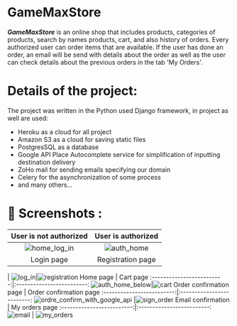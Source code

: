 ﻿# GameMaxStore
***GameMaxStore*** is an online shop that includes products, categories of products, search by names products, cart, and also history of orders. Every authorized user can order items that are available. If the user has done an order, an email will be send with details about the order as well as the user can check details about the previous orders in the tab 'My Orders'.

# Details of the project: 
The project was written in the Python used Django framework, in project as well are used:
- Heroku as a cloud for all project 
- Amazon S3 as a cloud for saving static files
- PostgresSQL as a database
- Google API Place Autocomplete service for simplification of inputting destination delivery
- ZoHo mail for sending emails specifying our domain
- Celery for the asynchronization of some process
- and many others...

# 📸 Screenshots :
User is not authorized |  User is authorized
:-------------------------:|:-------------------------:
![home_log_in](https://user-images.githubusercontent.com/79806840/178934430-4fb60bbb-9fbf-4d27-bbb1-d73b77b460c0.png)  |![auth_home](https://user-images.githubusercontent.com/79806840/178935566-73a900b7-5296-4316-966c-a854fc370d83.png)
Login page | Registration page
|
![log_in](https://user-images.githubusercontent.com/79806840/178937188-8d328a13-5a40-41cb-ae7a-787734deba5d.png)|![registration](https://user-images.githubusercontent.com/79806840/178937228-f554826a-acf2-459a-8f1d-2383f63a74bb.png) 
Home page | Cart page
:-------------------------:|:-------------------------:
![auth_home_below](https://user-images.githubusercontent.com/79806840/178937699-5f9bedd1-b88e-4164-ac32-a09ac6e197b9.png)|![cart](https://user-images.githubusercontent.com/79806840/178937823-0921087d-6d39-49cb-8d2a-e08d34a283bd.png)
Order confirmation page | Order confirmation page
:-------------------------:|:-------------------------:
![ordre_confirm_with_google_api](https://user-images.githubusercontent.com/79806840/178938266-ca721a69-0911-4717-8dfe-876359559042.png) |![sign_order](https://user-images.githubusercontent.com/79806840/178938409-4feb9971-9099-4824-80bb-d77e8be43693.png)
Email confirmation | My orders page
:-------------------------:|:-------------------------:
![email](https://user-images.githubusercontent.com/79806840/178938762-688883b5-6b05-4311-85bc-727006869b0d.png) | ![my_orders](https://user-images.githubusercontent.com/79806840/178938901-97fe5cf3-6c86-4a57-b1bb-0d84cb52b215.png)
